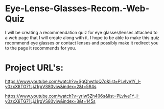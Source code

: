 # Eye-Lense-Glasses-Recom.-Web-Quiz

I will be creating a recommendation quiz for eye glasses/lenses attached to a web page that I will create along with it. I hope to be able to make this quiz recommend eye glasses or contact lenses and possibly make it redirect you to the page it recommends for you.

# Project URL's:

https://www.youtube.com/watch?v=SgQhwtIoQ7o&list=PLvIve1Y_I-y0zxX8TG71LjJ1rgVS80viw&index=2&t=594s

https://www.youtube.com/watch?v=yriw5Zh406s&list=PLvIve1Y_I-y0zxX8TG71LjJ1rgVS80viw&index=3&t=145s
